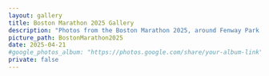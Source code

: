 ```yaml
---
layout: gallery
title: Boston Marathon 2025 Gallery
description: "Photos from the Boston Marathon 2025, around Fenway Park and Kenmore Square."
picture_path: BostonMarathon2025
date: 2025-04-21
#google_photos_album: "https://photos.google.com/share/your-album-link"
private: false
---
```

